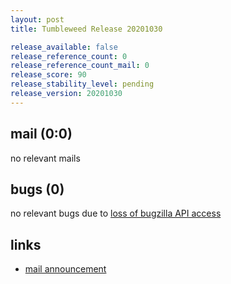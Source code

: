```yaml
---
layout: post
title: Tumbleweed Release 20201030

release_available: false
release_reference_count: 0
release_reference_count_mail: 0
release_score: 90
release_stability_level: pending
release_version: 20201030
---
```


## mail (0:0)

no relevant mails

## bugs (0)

<!--more-->

no relevant bugs due to [loss of bugzilla API access](https://bugzilla.opensuse.org/show_bug.cgi?id=1157722)



## links

- [mail announcement](https://lists.opensuse.org/opensuse-factory/2020-11/msg00009.html)
